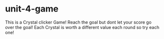 # unit-4-game

This is a Crystal clicker Game!
Reach the goal but dont let your score go over the goal!
Each Crystal is worth a different value each round so try each one!
